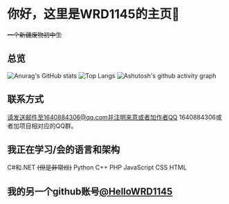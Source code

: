 # 你好，这里是WRD1145的主页👋
~~一个新疆废物初中生~~

## 总览
![Anurag's GitHub stats](https://github-readme-stats.vercel.app/api?username=WRD1145)
![Top Langs](https://github-readme-stats.vercel.app/api/top-langs/?username=WRD1145)
![Ashutosh's github activity graph](https://github-readme-activity-graph.vercel.app/graph?username=WRD1145)

## 联系方式
请发送邮件至1640884306@qq.com并注明来意或者加作者QQ 1640884306或者加项目相对应的QQ群。


## 我正在学习/会的语言和架构
C#和.NET ~~(但是非常烂)~~  Python C++ PHP JavaScript CSS HTML

## 我的另一个github账号[@HelloWRD1145](https://github.com/HelloWRD1145)
